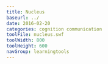 ```yaml
---
title: Nucleus
baseurl: ../
date: 2016-02-20
categories: cognition communication
toolFile: nucleus.swf
toolWidth: 800
toolHeight: 600
navGroup: learningtools
---
```

